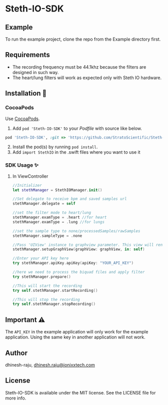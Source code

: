 # Steth-IO-SDK

## Example

To run the example project, clone the repo from the Example directory first.

## Requirements
- The recording frequency must be 44.1khz because the filters are designed in such way.
- The heart/lung filters will work as expected only with Steth IO hardware.

## Installation 📱

### CocoaPods

Use [CocoaPods](http://www.cocoapods.org).

1. Add `pod 'Steth-IO-SDK'` to your *Podfile* with source like below.

```ruby
pod 'Steth-IO-SDK', :git => 'https://github.com/StratoScientific/Steth-IO-SDK-iOS.git'
```
2. Install the pod(s) by running `pod install`.
3. Add `import StethIO` in the .swift files where you want to use it



### SDK Usage ✨
1. In ViewController
    ```swift
    //Initializer
    let stethManager = StethIOManager.init()
    
    //Set delegate to receive bpm and saved samples url
    stethManager.delegate = self
    
    //set the filter mode to heart/lung
    stethManager.examType = .heart //for heart
    stethManager.examType = .lung //for lungs
    
    //set the sample type to none/processedSamples/rawSamples
    stethManager.sampleType = .none
    
    //Pass 'UIView' instance to graphview parameter. This view will render the graph visualisation
    stethManager.setupGraphView(graphView: graphView, in: self)
    
    //Enter your API key here
    try stethManager.apiKey.apiKey(apiKey: "YOUR_API_KEY")
    
    //here we need to process the biquad files and apply filter
    try stethManager.prepare()
    
    //This will start the recording
    try self.stethManager.startRecording()
    
    //This will stop the recording
    try self.stethManager.stopRecording()
    ```
    
## Important ⚠️
The `API_KEY` in the example application will only work for the example application. Using the same key in another application will not work.

## Author

dhinesh-raju, dhinesh.raju@ionixxtech.com

## License

Steth-IO-SDK is available under the MIT license. See the LICENSE file for more info.
